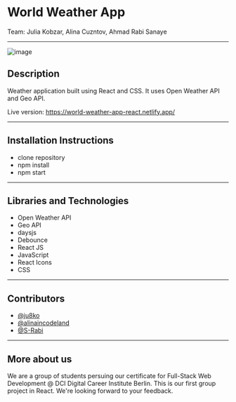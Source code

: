 # World Weather App 

Team: Julia Kobzar, Alina Cuzntov, Ahmad Rabi Sanaye

---

![image](https://user-images.githubusercontent.com/95931865/212689886-aaa99fe8-2b25-4d12-b71c-a5da765e71b7.png)

## Description

Weather application built using React and CSS. It uses Open Weather API and Geo API. 

Live version: https://world-weather-app-react.netlify.app/

---

## Installation Instructions

- clone repository
- npm install
- npm start

---

## Libraries and Technologies  

- Open Weather API
- Geo API
- daysjs 
- Debounce
- React JS
- JavaScript
- React Icons
- CSS

---

## Contributors

- [@ju8ko
  ](https://github.com/ju8ko)
- [@alinaincodeland
  ](https://github.com/alinaincodeland)
- [@S-Rabi
  ](https://github.com/S-Rabi)

---

## More about us

We are a group of students persuing our certificate for Full-Stack Web Development @ DCI Digital Career Institute Berlin. This is our first group project in React. We're looking forward to your feedback. 
